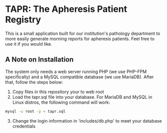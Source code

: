 # TAPR:  The Apheresis Patient Registry
This is a small application built for our institution's pathology department to more easily generate morning reports for apheresis patients.  Feel free to use it if you would like.

## A Note on Installation
The system only needs a web server running PHP (we use PHP-FPM specifically) and a MySQL compatible database (we use MariaDB).  After that, follow the steps below:

1. Copy files in this repository your to web root
2. Load the tapr.sql file into your database.  For MariaDB and MySQL in Linux distros, the following command will work:

  ```bash
  mysql -u root -p < tapr.sql
  ```

3. Change the login information in 'includes/db.php' to meet your database credentials
